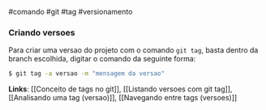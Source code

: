 #comando #git #tag #versionamento

### Criando versoes
Para criar uma versao do projeto com o comando `git tag`, basta dentro da branch escolhida, digitar o comando da seguinte forma:

```bash
$ git tag -a versao -m "mensagem da versao"
```

**Links**: [[Conceito de tags no git]], [[Listando versoes com git tag]], [[Analisando uma tag (versao)]], [[Navegando entre tags (versoes)]]
